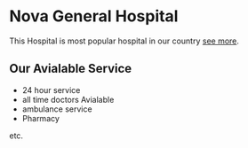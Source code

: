 # Nova General Hospital

This Hospital is most popular hospital in our country  [see more](https://ashiq-general-hospital.web.app/).

## Our Avialable Service
* 24 hour service
* all time doctors Avialable
* ambulance service
* Pharmacy 

etc.
